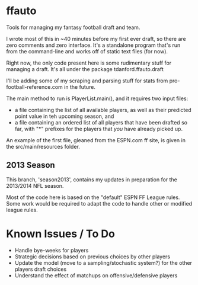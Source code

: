 ffauto
======

Tools for managing my fantasy football draft and team.

I wrote most of this in ~40 minutes before my first ever draft, so there are zero comments and zero interface.  It's a standalone program that's run from the command-line and works off of static text files (for now). 

Right now, the only code present here is some rudimentary stuff for managing a draft.  It's all under the package
    tdanford.ffauto.draft

I'll be adding some of my scraping and parsing stuff for stats from pro-football-reference.com in the future.  

The main method to run is PlayerList.main(), and it requires two input files: 
* a file containing the list of all available players, as well as their predicted point value in teh upcoming season, and 
* a file containing an ordered list of all players that have been drafted so far, with "*" prefixes for the players that _you_ have already picked up.

An example of the first file, gleaned from the ESPN.com ff site, is given in the src/main/resources folder.

2013 Season
-----------

This branch, 'season2013', contains my updates in preparation for the 2013/2014 NFL season.  

Most of the code here is based on the "default" ESPN FF League rules.  Some work would be required to adapt the code to handle other or modified league rules.


Known Issues / To Do
====================

* Handle bye-weeks for players
* Strategic decisions based on previous choices by other players
* Update the model (move to a sampling/stochastic system?) for the other players draft choices
* Understand the effect of matchups on offensive/defensive players
